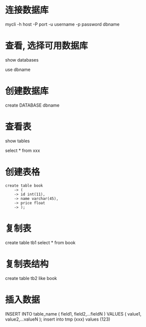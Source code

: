 # 连接数据库
mycli -h host -P port -u username -p password dbname

# 查看, 选择可用数据库
show databases

use dbname

# 创建数据库
create DATABASE dbname

# 查看表

show tables

select *  from  xxx

# 创建表格

```
create table book
    -> (
    -> id int(11),
    -> name varchar(45),
    -> price float
    -> );
```

# 复制表
create table tb1 select * from book

# 复制表结构
create table tb2 like book

# 插入数据
INSERT INTO table_name ( field1, field2,...fieldN )
                       VALUES
                       ( value1, value2,...valueN );
insert into tmp (xxx) values (123)
                       
